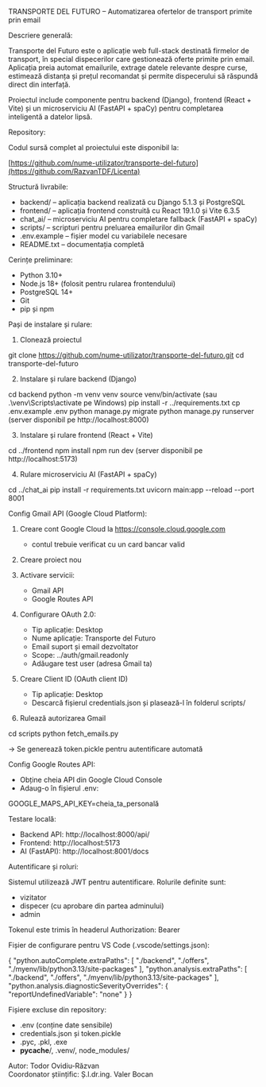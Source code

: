 TRANSPORTE DEL FUTURO – Automatizarea ofertelor de transport primite prin email

Descriere generală:

Transporte del Futuro este o aplicație web full-stack destinată firmelor de transport, în special dispecerilor care gestionează oferte primite prin email. Aplicația preia automat emailurile, extrage datele relevante despre curse, estimează distanța și prețul recomandat și permite dispecerului să răspundă direct din interfață.

Proiectul include componente pentru backend (Django), frontend (React + Vite) și un microserviciu AI (FastAPI + spaCy) pentru completarea inteligentă a datelor lipsă.

Repository:

Codul sursă complet al proiectului este disponibil la:

[https://github.com/nume-utilizator/transporte-del-futuro](https://github.com/RazvanTDF/Licenta)

Structură livrabile:

- backend/ – aplicația backend realizată cu Django 5.1.3 și PostgreSQL
- frontend/ – aplicația frontend construită cu React 19.1.0 și Vite 6.3.5
- chat_ai/ – microserviciu AI pentru completare fallback (FastAPI + spaCy)
- scripts/ – scripturi pentru preluarea emailurilor din Gmail
- .env.example – fișier model cu variabilele necesare
- README.txt – documentația completă

Cerințe preliminare:

- Python 3.10+
- Node.js 18+ (folosit pentru rularea frontendului)
- PostgreSQL 14+
- Git
- pip și npm

Pași de instalare și rulare:

1. Clonează proiectul

git clone https://github.com/nume-utilizator/transporte-del-futuro.git
cd transporte-del-futuro

2. Instalare și rulare backend (Django)

cd backend
python -m venv venv
source venv/bin/activate     (sau .\venv\Scripts\activate pe Windows)
pip install -r ../requirements.txt
cp .env.example .env
python manage.py migrate
python manage.py runserver   (server disponibil pe http://localhost:8000)

3. Instalare și rulare frontend (React + Vite)

cd ../frontend
npm install
npm run dev                  (server disponibil pe http://localhost:5173)

4. Rulare microserviciu AI (FastAPI + spaCy)

cd ../chat_ai
pip install -r requirements.txt
uvicorn main:app --reload --port 8001

Config Gmail API (Google Cloud Platform):

1. Creare cont Google Cloud la https://console.cloud.google.com
   - contul trebuie verificat cu un card bancar valid
2. Creare proiect nou
3. Activare servicii:
   - Gmail API
   - Google Routes API
4. Configurare OAuth 2.0:
   - Tip aplicație: Desktop
   - Nume aplicație: Transporte del Futuro
   - Email suport și email dezvoltator
   - Scope: ../auth/gmail.readonly
   - Adăugare test user (adresa Gmail ta)
5. Creare Client ID (OAuth client ID)
   - Tip aplicație: Desktop
   - Descarcă fișierul credentials.json și plasează-l în folderul scripts/

6. Rulează autorizarea Gmail

cd scripts
python fetch_emails.py

→ Se generează token.pickle pentru autentificare automată

Config Google Routes API:

- Obține cheia API din Google Cloud Console
- Adaug-o în fișierul .env:

GOOGLE_MAPS_API_KEY=cheia_ta_personală

Testare locală:

- Backend API: http://localhost:8000/api/
- Frontend: http://localhost:5173
- AI (FastAPI): http://localhost:8001/docs

Autentificare și roluri:

Sistemul utilizează JWT pentru autentificare. Rolurile definite sunt:
- vizitator
- dispecer (cu aprobare din partea adminului)
- admin

Tokenul este trimis în headerul Authorization: Bearer

Fișier de configurare pentru VS Code (.vscode/settings.json):

{
  "python.autoComplete.extraPaths": [
    "./backend",
    "./offers",
    "./myenv/lib/python3.13/site-packages"
  ],
  "python.analysis.extraPaths": [
    "./backend",
    "./offers",
    "./myenv/lib/python3.13/site-packages"
  ],
  "python.analysis.diagnosticSeverityOverrides": {
    "reportUndefinedVariable": "none"
  }
}

Fișiere excluse din repository:

- .env (conține date sensibile)
- credentials.json și token.pickle
- .pyc, .pkl, .exe
- __pycache__/, .venv/, node_modules/

Autor: Todor Ovidiu-Răzvan  
Coordonator științific: Ș.l.dr.ing. Valer Bocan
